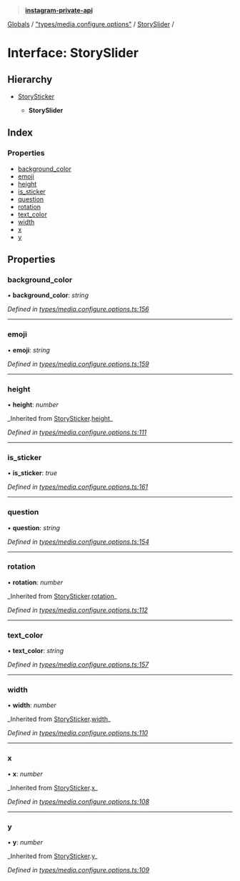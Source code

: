 > **[instagram-private-api](../README.md)**

[Globals](../README.md) / ["types/media.configure.options"](../modules/_types_media_configure_options_.md) / [StorySlider](_types_media_configure_options_.storyslider.md) /

# Interface: StorySlider

## Hierarchy

- [StorySticker](_types_media_configure_options_.storysticker.md)

  - **StorySlider**

## Index

### Properties

- [background_color](_types_media_configure_options_.storyslider.md#background_color)
- [emoji](_types_media_configure_options_.storyslider.md#emoji)
- [height](_types_media_configure_options_.storyslider.md#height)
- [is_sticker](_types_media_configure_options_.storyslider.md#is_sticker)
- [question](_types_media_configure_options_.storyslider.md#question)
- [rotation](_types_media_configure_options_.storyslider.md#rotation)
- [text_color](_types_media_configure_options_.storyslider.md#text_color)
- [width](_types_media_configure_options_.storyslider.md#width)
- [x](_types_media_configure_options_.storyslider.md#x)
- [y](_types_media_configure_options_.storyslider.md#y)

## Properties

### background_color

• **background_color**: _string_

_Defined in [types/media.configure.options.ts:156](https://github.com/realinstadude/instagram-private-api/blob/4ae8fec/src/types/media.configure.options.ts#L156)_

---

### emoji

• **emoji**: _string_

_Defined in [types/media.configure.options.ts:159](https://github.com/realinstadude/instagram-private-api/blob/4ae8fec/src/types/media.configure.options.ts#L159)_

---

### height

• **height**: _number_

_Inherited from [StorySticker](\_types_media_configure_options_.storysticker.md).[height](_types_media_configure_options_.storysticker.md#height)\_

_Defined in [types/media.configure.options.ts:111](https://github.com/realinstadude/instagram-private-api/blob/4ae8fec/src/types/media.configure.options.ts#L111)_

---

### is_sticker

• **is_sticker**: _true_

_Defined in [types/media.configure.options.ts:161](https://github.com/realinstadude/instagram-private-api/blob/4ae8fec/src/types/media.configure.options.ts#L161)_

---

### question

• **question**: _string_

_Defined in [types/media.configure.options.ts:154](https://github.com/realinstadude/instagram-private-api/blob/4ae8fec/src/types/media.configure.options.ts#L154)_

---

### rotation

• **rotation**: _number_

_Inherited from [StorySticker](\_types_media_configure_options_.storysticker.md).[rotation](_types_media_configure_options_.storysticker.md#rotation)\_

_Defined in [types/media.configure.options.ts:112](https://github.com/realinstadude/instagram-private-api/blob/4ae8fec/src/types/media.configure.options.ts#L112)_

---

### text_color

• **text_color**: _string_

_Defined in [types/media.configure.options.ts:157](https://github.com/realinstadude/instagram-private-api/blob/4ae8fec/src/types/media.configure.options.ts#L157)_

---

### width

• **width**: _number_

_Inherited from [StorySticker](\_types_media_configure_options_.storysticker.md).[width](_types_media_configure_options_.storysticker.md#width)\_

_Defined in [types/media.configure.options.ts:110](https://github.com/realinstadude/instagram-private-api/blob/4ae8fec/src/types/media.configure.options.ts#L110)_

---

### x

• **x**: _number_

_Inherited from [StorySticker](\_types_media_configure_options_.storysticker.md).[x](_types_media_configure_options_.storysticker.md#x)\_

_Defined in [types/media.configure.options.ts:108](https://github.com/realinstadude/instagram-private-api/blob/4ae8fec/src/types/media.configure.options.ts#L108)_

---

### y

• **y**: _number_

_Inherited from [StorySticker](\_types_media_configure_options_.storysticker.md).[y](_types_media_configure_options_.storysticker.md#y)\_

_Defined in [types/media.configure.options.ts:109](https://github.com/realinstadude/instagram-private-api/blob/4ae8fec/src/types/media.configure.options.ts#L109)_
